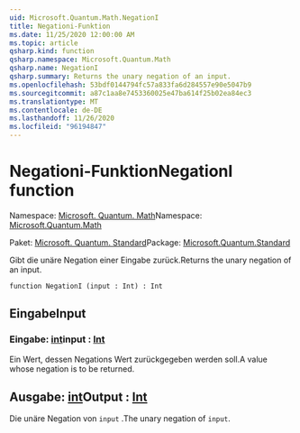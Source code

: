 ```yaml
---
uid: Microsoft.Quantum.Math.NegationI
title: Negationi-Funktion
ms.date: 11/25/2020 12:00:00 AM
ms.topic: article
qsharp.kind: function
qsharp.namespace: Microsoft.Quantum.Math
qsharp.name: NegationI
qsharp.summary: Returns the unary negation of an input.
ms.openlocfilehash: 53bdf0144794fc57a833fa6d284557e90e5047b9
ms.sourcegitcommit: a87c1aa8e7453360025e47ba614f25b02ea84ec3
ms.translationtype: MT
ms.contentlocale: de-DE
ms.lasthandoff: 11/26/2020
ms.locfileid: "96194847"
---
```

# <a name="negationi-function"></a><span data-ttu-id="7bf88-102">Negationi-Funktion</span><span class="sxs-lookup"><span data-stu-id="7bf88-102">NegationI function</span></span>

<span data-ttu-id="7bf88-103">Namespace: [Microsoft. Quantum. Math](xref:Microsoft.Quantum.Math)</span><span class="sxs-lookup"><span data-stu-id="7bf88-103">Namespace: [Microsoft.Quantum.Math](xref:Microsoft.Quantum.Math)</span></span>

<span data-ttu-id="7bf88-104">Paket: [Microsoft. Quantum. Standard](https://nuget.org/packages/Microsoft.Quantum.Standard)</span><span class="sxs-lookup"><span data-stu-id="7bf88-104">Package: [Microsoft.Quantum.Standard](https://nuget.org/packages/Microsoft.Quantum.Standard)</span></span>


<span data-ttu-id="7bf88-105">Gibt die unäre Negation einer Eingabe zurück.</span><span class="sxs-lookup"><span data-stu-id="7bf88-105">Returns the unary negation of an input.</span></span>

```qsharp
function NegationI (input : Int) : Int
```


## <a name="input"></a><span data-ttu-id="7bf88-106">Eingabe</span><span class="sxs-lookup"><span data-stu-id="7bf88-106">Input</span></span>

### <a name="input--int"></a><span data-ttu-id="7bf88-107">Eingabe: [int](xref:microsoft.quantum.lang-ref.int)</span><span class="sxs-lookup"><span data-stu-id="7bf88-107">input : [Int](xref:microsoft.quantum.lang-ref.int)</span></span>

<span data-ttu-id="7bf88-108">Ein Wert, dessen Negations Wert zurückgegeben werden soll.</span><span class="sxs-lookup"><span data-stu-id="7bf88-108">A value whose negation is to be returned.</span></span>



## <a name="output--int"></a><span data-ttu-id="7bf88-109">Ausgabe: [int](xref:microsoft.quantum.lang-ref.int)</span><span class="sxs-lookup"><span data-stu-id="7bf88-109">Output : [Int](xref:microsoft.quantum.lang-ref.int)</span></span>

<span data-ttu-id="7bf88-110">Die unäre Negation von `input` .</span><span class="sxs-lookup"><span data-stu-id="7bf88-110">The unary negation of `input`.</span></span>